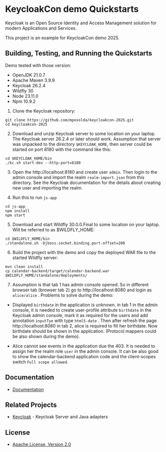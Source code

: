# <span>KeycloakCon demo</span> Quickstarts

<span>Keycloak</span> is an Open Source Identity and Access Management solution for modern Applications and Services.

This project is an example for KeycloakCon demo 2025.

## Building, Testing, and Running the Quickstarts

Demo tested with those version:

* OpenJDK 21.0.7
* Apache Maven 3.9.9
* Keycloak 26.2.4
* Wildfly 30
* Node 23.11.0
* Npm 10.9.2


1) Clone the Keycloak repository:

```
git clone https://github.com/mposolda/keycloakcon-2025.git
cd keycloakcon-2025
```

2) Download and unzip Keycloak server to some location on your laptop. The Keycloak server 26.2.4 or later should work. Assumption that
server was unpacked to the directory `$KEYCLOAK_HOME`, then server could be started on port 8180 with the command like this:
```
cd $KEYCLOAK_HOME/bin
./kc.sh start-dev --http-port=8180
```

3) Open the http://localhost:8180 and create user `admin`. Then login to the admin console and import the realm `realm-import.json` from this directory.
See the Keycloak documentation for the details about creating new user and importing the realm.

4) Run this to run `js-app`  

```
cd js-app
npm install
npm start
```

5) Download and start Wildfly 30.0.0.Final to some location on your laptop. Will be referred to as $WILDFLY_HOME:

```
cd $WILDFLY_HOME/bin
./standalone.sh -Djboss.socket.binding.port-offset=200
```

6) Build the project with the demo and copy the deployed WAR file to the started Wildfly server:

```
mvn clean install
cp calendar-backend/target/calendar-backend.war $WILDFLY_HOME/standalone/deployments/
```

7) Assumption is that tab 1 has admin console opened. So in different browser tab (browser tab 2) go to http://localhost:8080 and login as `alice/alice` .
Problems to solve during the demo:

- Displayed `birthdate` in the application is unknown. in tab 1 in the admin console, it is needed to create
user-profile attribute `birthdate` in the Keycloak admin console, mark it as required for the users and add
annotation `inputTye` with type `html5-date` . Then after refresh the page  http://localhost:8080 in tab 2, alice is required to fill her birthdate.
Now birthdate should be shown in the application. (Protocol mappers could be also shown during the demo).

- Alice cannot see events in the application due the 403. It is needed to assign her the realm role `user` in the admin console.
It can be also good to show the calendar-backend application code and the client-scopes switch `Full scope allowed`.
  

## Documentation

* [Documentation](https://www.keycloak.org/documentation.html)

## Related Projects

* [Keycloak](https://github.com/keycloak/keycloak) - Keycloak Server and Java adapters

## License

* [Apache License, Version 2.0](https://www.apache.org/licenses/LICENSE-2.0)

